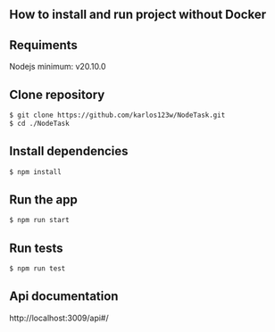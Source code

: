 ## How to install and run project without Docker

## Requiments
Nodejs minimum: v20.10.0

## Clone repository
```bash
$ git clone https://github.com/karlos123w/NodeTask.git
$ cd ./NodeTask
```


## Install dependencies

```bash
$ npm install
```

## Run the app

```bash
$ npm run start
```

## Run tests

```bash
$ npm run test
```

## Api documentation 
http://localhost:3009/api#/